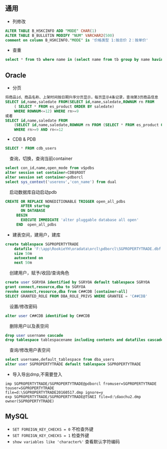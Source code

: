 ## 通用


- 列修改
```SQL
ALTER TABLE B_HSKCINFO ADD "MODE" CHAR(1) 
ALTER TABLE B_BULLETIN MODIFY "NUM" VARCHAR2(500) 
comment on column B_HSKCINFO."MODE" is '价格类型 1:按总价 2：按单价' 
```
- 查重
```SQL
select * from tb where name in (select name from tb group by name having count(*)>1)
```

## Oracle


- 分页
```SQL
将商品id、商品名称、上架时间按日期升序分页显示，每页显示4条记录，查询第3页商品信息
SELECT id,name,saledate FROM(SELECT id,name,saledate,ROWNUM rn FROM 
    ( SELECT * FROM es_product ORDER BY saledate)
    WHERE ROWNUM<=12) WHERE rn>=9
或者
SELECT id,name,saledate FROM 
    (SELECT id,name,saledate,ROWNUM rn FROM (SELECT * FROM es_product ORDER BY saledate)) 
    WHERE rn>=9 AND rn<=12
```
- CDB & PDB
```SQL
SELECT * FROM cdb_users
```
&emsp;查询，切换，查询当前container
```SQL
select con_id,name,open_mode from v$pdbs 
alter session set container=CDB$ROOT
alter session set container=pdborcl
select sys_context('userenv','con_name') from dual
```
&emsp;启动数据库自动启动pdb
```SQL
CREATE OR REPLACE NONEDITIONABLE TRIGGER open_all_pdbs
       AFTER startup
       ON DATABASE
     BEGIN
       EXECUTE IMMEDIATE 'alter pluggable database all open' 
     END  open_all_pdbs 
```
- 建表空间，建用户，建库
```SQL
create tablespace SGPROPERTYTRADE 
    datafile 'F:\app\RookieYH\oradata\orcl\pdborcl\SGPROPERTYTRADE.dbf' 
    size 50m  
    autoextend on
    next 50m
```
&emsp;创建用户，赋予/收回/查询角色
```SQL
create user SGRYOA identified by SGRYOA default tablespace SGRYOA  
grant connect,resource,dba to SGRYOA  
revoke connect,resource,dba from C##CDB [container=all] 
SELECT GRANTED_ROLE FROM DBA_ROLE_PRIVS WHERE GRANTEE = 'C##CDB' 
```
&emsp;设置/修改密码
```SQL
alter user C##CDB identified by C##CDB 
```
&emsp;删除用户以及表空间
```SQL
drop user username cascade 
drop tablespace tablespacename including contents and datafiles cascade constraints  
```
&emsp;查询/修改用户表空间
```SQL
select username,default_tablespace from dba_users 
alter user SGPROPERTYTRADE default tablespace SGPROPERTYTRADE
```
- 导入导出dmp,不需要登入
```
imp SGPROPERTYTRADE/SGPROPERTYTRADE@pdborcl fromuser=SGPROPERTYTRADE touser=SGPROPERTYTRADE 
file=d:\SGPROPERTYTRADE20160517.dmp ignore=y
exp SGPROPERTYTRADE/SGPROPERTYTRADE@TSNEI file=d:\daochu2.dmp owner(SGPROPERTYTRADE)
```
 
## MySQL
- `SET FOREIGN_KEY_CHECKS = 0` 不检查外键
- `SET FOREIGN_KEY_CHECKS = 1` 检查外键
- `show variables like 'character%'` 查看默认字符编码
